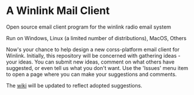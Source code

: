 # A Winlink Mail Client
Open source email client program for the winlink radio email system

Run on Windows, Linux (a limited number of distributions), MacOS, Others

Now's your chance to help design a new corss-platform email client for Winlink. 
Initially, this repository will be concerned with gathering ideas - your ideas. 
You can submit new ideas, comment on what others have suggested, or even tell us what you don't want.
Use the 'Issues' menu item to open a page where you can make your suggestions and comments.

The [wiki](https://github.com/ARSFI/winlink-mail-client/wiki) will be updated to reflect adopted suggestions.
